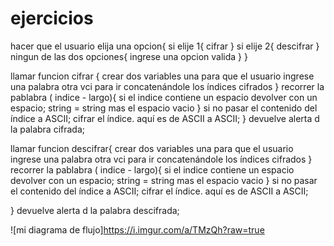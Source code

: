 # ejercicios


hacer que el usuario elija una opcion{
si elije 1{
  cifrar
} si elije 2{
  descifrar
} ningun de las dos opciones{ 
   ingrese una opcion valida
   }
 }



llamar funcion cifrar {
  crear dos variables
  una  para que el usuario ingrese una palabra
  otra vci  para ir concatenándole los índices cifrados
} recorrer la pablabra ( indice - largo){
  si el indice contiene  un espacio devolver con un espacio;
string = string mas el espacio vacio
} si no
 pasar el contenido del índice a ASCII;
cifrar el índice. aquí es de ASCII a ASCII;
}
devuelve alerta d la palabra cifrada;


llamar funcion descifrar{
crear dos variables
  una  para que el usuario ingrese una palabra
  otra vci  para ir concatenándole los índices cifrados
} recorrer la pablabra ( indice - largo){
  si el indice contiene  un espacio devolver con un espacio;
string = string mas el espacio vacio
} si no
 pasar el contenido del índice a ASCII;
cifrar el índice. aquí es de ASCII a ASCII;

}
devuelve alerta d la palabra descifrada;



![mi diagrama de flujo]https://i.imgur.com/a/TMzQh?raw=true
